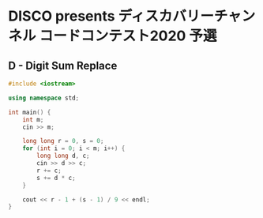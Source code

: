 # DISCO presents ディスカバリーチャンネル コードコンテスト2020 予選
## D - Digit Sum Replace
```cpp
#include <iostream>

using namespace std;

int main() {
    int m;
    cin >> m;

    long long r = 0, s = 0;
    for (int i = 0; i < m; i++) {
        long long d, c;
        cin >> d >> c;
        r += c;
        s += d * c;
    }

    cout << r - 1 + (s - 1) / 9 << endl;
}
```

